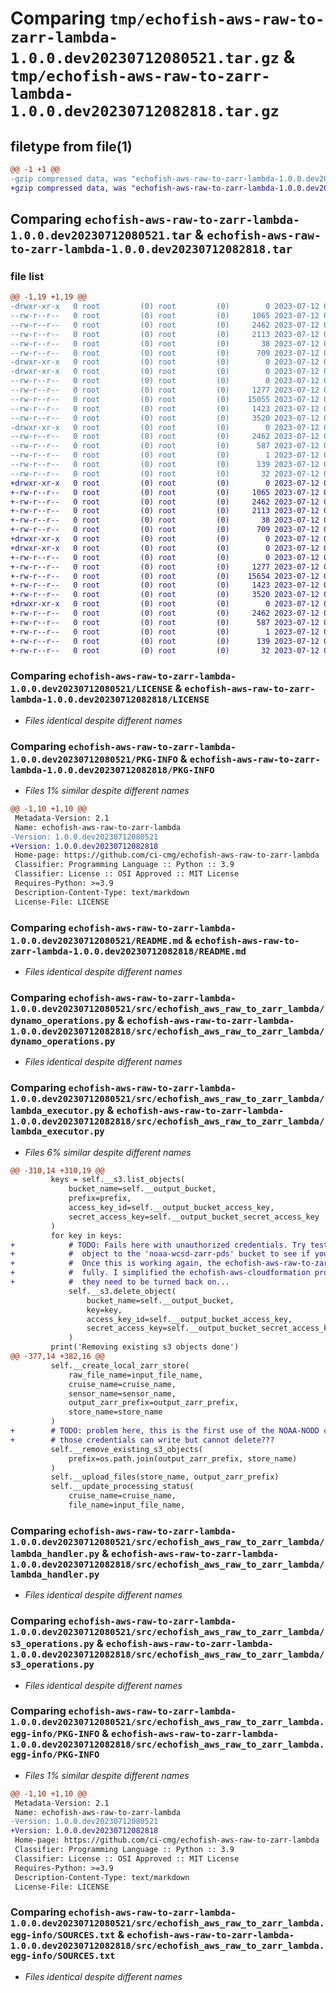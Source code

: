 # Comparing `tmp/echofish-aws-raw-to-zarr-lambda-1.0.0.dev20230712080521.tar.gz` & `tmp/echofish-aws-raw-to-zarr-lambda-1.0.0.dev20230712082818.tar.gz`

## filetype from file(1)

```diff
@@ -1 +1 @@
-gzip compressed data, was "echofish-aws-raw-to-zarr-lambda-1.0.0.dev20230712080521.tar", last modified: Wed Jul 12 08:06:26 2023, max compression
+gzip compressed data, was "echofish-aws-raw-to-zarr-lambda-1.0.0.dev20230712082818.tar", last modified: Wed Jul 12 08:29:19 2023, max compression
```

## Comparing `echofish-aws-raw-to-zarr-lambda-1.0.0.dev20230712080521.tar` & `echofish-aws-raw-to-zarr-lambda-1.0.0.dev20230712082818.tar`

### file list

```diff
@@ -1,19 +1,19 @@
-drwxr-xr-x   0 root         (0) root         (0)        0 2023-07-12 08:06:26.249400 echofish-aws-raw-to-zarr-lambda-1.0.0.dev20230712080521/
--rw-r--r--   0 root         (0) root         (0)     1065 2023-07-12 08:05:16.000000 echofish-aws-raw-to-zarr-lambda-1.0.0.dev20230712080521/LICENSE
--rw-r--r--   0 root         (0) root         (0)     2462 2023-07-12 08:06:26.249400 echofish-aws-raw-to-zarr-lambda-1.0.0.dev20230712080521/PKG-INFO
--rw-r--r--   0 root         (0) root         (0)     2113 2023-07-12 08:05:16.000000 echofish-aws-raw-to-zarr-lambda-1.0.0.dev20230712080521/README.md
--rw-r--r--   0 root         (0) root         (0)       38 2023-07-12 08:06:26.249400 echofish-aws-raw-to-zarr-lambda-1.0.0.dev20230712080521/setup.cfg
--rw-r--r--   0 root         (0) root         (0)      709 2023-07-12 08:06:21.000000 echofish-aws-raw-to-zarr-lambda-1.0.0.dev20230712080521/setup.py
-drwxr-xr-x   0 root         (0) root         (0)        0 2023-07-12 08:06:26.249400 echofish-aws-raw-to-zarr-lambda-1.0.0.dev20230712080521/src/
-drwxr-xr-x   0 root         (0) root         (0)        0 2023-07-12 08:06:26.249400 echofish-aws-raw-to-zarr-lambda-1.0.0.dev20230712080521/src/echofish_aws_raw_to_zarr_lambda/
--rw-r--r--   0 root         (0) root         (0)        0 2023-07-12 08:05:16.000000 echofish-aws-raw-to-zarr-lambda-1.0.0.dev20230712080521/src/echofish_aws_raw_to_zarr_lambda/__init__.py
--rw-r--r--   0 root         (0) root         (0)     1277 2023-07-12 08:05:16.000000 echofish-aws-raw-to-zarr-lambda-1.0.0.dev20230712080521/src/echofish_aws_raw_to_zarr_lambda/dynamo_operations.py
--rw-r--r--   0 root         (0) root         (0)    15055 2023-07-12 08:05:16.000000 echofish-aws-raw-to-zarr-lambda-1.0.0.dev20230712080521/src/echofish_aws_raw_to_zarr_lambda/lambda_executor.py
--rw-r--r--   0 root         (0) root         (0)     1423 2023-07-12 08:05:16.000000 echofish-aws-raw-to-zarr-lambda-1.0.0.dev20230712080521/src/echofish_aws_raw_to_zarr_lambda/lambda_handler.py
--rw-r--r--   0 root         (0) root         (0)     3520 2023-07-12 08:05:16.000000 echofish-aws-raw-to-zarr-lambda-1.0.0.dev20230712080521/src/echofish_aws_raw_to_zarr_lambda/s3_operations.py
-drwxr-xr-x   0 root         (0) root         (0)        0 2023-07-12 08:06:26.249400 echofish-aws-raw-to-zarr-lambda-1.0.0.dev20230712080521/src/echofish_aws_raw_to_zarr_lambda.egg-info/
--rw-r--r--   0 root         (0) root         (0)     2462 2023-07-12 08:06:26.000000 echofish-aws-raw-to-zarr-lambda-1.0.0.dev20230712080521/src/echofish_aws_raw_to_zarr_lambda.egg-info/PKG-INFO
--rw-r--r--   0 root         (0) root         (0)      587 2023-07-12 08:06:26.000000 echofish-aws-raw-to-zarr-lambda-1.0.0.dev20230712080521/src/echofish_aws_raw_to_zarr_lambda.egg-info/SOURCES.txt
--rw-r--r--   0 root         (0) root         (0)        1 2023-07-12 08:06:26.000000 echofish-aws-raw-to-zarr-lambda-1.0.0.dev20230712080521/src/echofish_aws_raw_to_zarr_lambda.egg-info/dependency_links.txt
--rw-r--r--   0 root         (0) root         (0)      139 2023-07-12 08:06:26.000000 echofish-aws-raw-to-zarr-lambda-1.0.0.dev20230712080521/src/echofish_aws_raw_to_zarr_lambda.egg-info/requires.txt
--rw-r--r--   0 root         (0) root         (0)       32 2023-07-12 08:06:26.000000 echofish-aws-raw-to-zarr-lambda-1.0.0.dev20230712080521/src/echofish_aws_raw_to_zarr_lambda.egg-info/top_level.txt
+drwxr-xr-x   0 root         (0) root         (0)        0 2023-07-12 08:29:19.294409 echofish-aws-raw-to-zarr-lambda-1.0.0.dev20230712082818/
+-rw-r--r--   0 root         (0) root         (0)     1065 2023-07-12 08:28:13.000000 echofish-aws-raw-to-zarr-lambda-1.0.0.dev20230712082818/LICENSE
+-rw-r--r--   0 root         (0) root         (0)     2462 2023-07-12 08:29:19.294409 echofish-aws-raw-to-zarr-lambda-1.0.0.dev20230712082818/PKG-INFO
+-rw-r--r--   0 root         (0) root         (0)     2113 2023-07-12 08:28:13.000000 echofish-aws-raw-to-zarr-lambda-1.0.0.dev20230712082818/README.md
+-rw-r--r--   0 root         (0) root         (0)       38 2023-07-12 08:29:19.294409 echofish-aws-raw-to-zarr-lambda-1.0.0.dev20230712082818/setup.cfg
+-rw-r--r--   0 root         (0) root         (0)      709 2023-07-12 08:29:14.000000 echofish-aws-raw-to-zarr-lambda-1.0.0.dev20230712082818/setup.py
+drwxr-xr-x   0 root         (0) root         (0)        0 2023-07-12 08:29:19.290409 echofish-aws-raw-to-zarr-lambda-1.0.0.dev20230712082818/src/
+drwxr-xr-x   0 root         (0) root         (0)        0 2023-07-12 08:29:19.290409 echofish-aws-raw-to-zarr-lambda-1.0.0.dev20230712082818/src/echofish_aws_raw_to_zarr_lambda/
+-rw-r--r--   0 root         (0) root         (0)        0 2023-07-12 08:28:13.000000 echofish-aws-raw-to-zarr-lambda-1.0.0.dev20230712082818/src/echofish_aws_raw_to_zarr_lambda/__init__.py
+-rw-r--r--   0 root         (0) root         (0)     1277 2023-07-12 08:28:13.000000 echofish-aws-raw-to-zarr-lambda-1.0.0.dev20230712082818/src/echofish_aws_raw_to_zarr_lambda/dynamo_operations.py
+-rw-r--r--   0 root         (0) root         (0)    15654 2023-07-12 08:28:13.000000 echofish-aws-raw-to-zarr-lambda-1.0.0.dev20230712082818/src/echofish_aws_raw_to_zarr_lambda/lambda_executor.py
+-rw-r--r--   0 root         (0) root         (0)     1423 2023-07-12 08:28:13.000000 echofish-aws-raw-to-zarr-lambda-1.0.0.dev20230712082818/src/echofish_aws_raw_to_zarr_lambda/lambda_handler.py
+-rw-r--r--   0 root         (0) root         (0)     3520 2023-07-12 08:28:13.000000 echofish-aws-raw-to-zarr-lambda-1.0.0.dev20230712082818/src/echofish_aws_raw_to_zarr_lambda/s3_operations.py
+drwxr-xr-x   0 root         (0) root         (0)        0 2023-07-12 08:29:19.294409 echofish-aws-raw-to-zarr-lambda-1.0.0.dev20230712082818/src/echofish_aws_raw_to_zarr_lambda.egg-info/
+-rw-r--r--   0 root         (0) root         (0)     2462 2023-07-12 08:29:19.000000 echofish-aws-raw-to-zarr-lambda-1.0.0.dev20230712082818/src/echofish_aws_raw_to_zarr_lambda.egg-info/PKG-INFO
+-rw-r--r--   0 root         (0) root         (0)      587 2023-07-12 08:29:19.000000 echofish-aws-raw-to-zarr-lambda-1.0.0.dev20230712082818/src/echofish_aws_raw_to_zarr_lambda.egg-info/SOURCES.txt
+-rw-r--r--   0 root         (0) root         (0)        1 2023-07-12 08:29:19.000000 echofish-aws-raw-to-zarr-lambda-1.0.0.dev20230712082818/src/echofish_aws_raw_to_zarr_lambda.egg-info/dependency_links.txt
+-rw-r--r--   0 root         (0) root         (0)      139 2023-07-12 08:29:19.000000 echofish-aws-raw-to-zarr-lambda-1.0.0.dev20230712082818/src/echofish_aws_raw_to_zarr_lambda.egg-info/requires.txt
+-rw-r--r--   0 root         (0) root         (0)       32 2023-07-12 08:29:19.000000 echofish-aws-raw-to-zarr-lambda-1.0.0.dev20230712082818/src/echofish_aws_raw_to_zarr_lambda.egg-info/top_level.txt
```

### Comparing `echofish-aws-raw-to-zarr-lambda-1.0.0.dev20230712080521/LICENSE` & `echofish-aws-raw-to-zarr-lambda-1.0.0.dev20230712082818/LICENSE`

 * *Files identical despite different names*

### Comparing `echofish-aws-raw-to-zarr-lambda-1.0.0.dev20230712080521/PKG-INFO` & `echofish-aws-raw-to-zarr-lambda-1.0.0.dev20230712082818/PKG-INFO`

 * *Files 1% similar despite different names*

```diff
@@ -1,10 +1,10 @@
 Metadata-Version: 2.1
 Name: echofish-aws-raw-to-zarr-lambda
-Version: 1.0.0.dev20230712080521
+Version: 1.0.0.dev20230712082818
 Home-page: https://github.com/ci-cmg/echofish-aws-raw-to-zarr-lambda
 Classifier: Programming Language :: Python :: 3.9
 Classifier: License :: OSI Approved :: MIT License
 Requires-Python: >=3.9
 Description-Content-Type: text/markdown
 License-File: LICENSE
```

### Comparing `echofish-aws-raw-to-zarr-lambda-1.0.0.dev20230712080521/README.md` & `echofish-aws-raw-to-zarr-lambda-1.0.0.dev20230712082818/README.md`

 * *Files identical despite different names*

### Comparing `echofish-aws-raw-to-zarr-lambda-1.0.0.dev20230712080521/src/echofish_aws_raw_to_zarr_lambda/dynamo_operations.py` & `echofish-aws-raw-to-zarr-lambda-1.0.0.dev20230712082818/src/echofish_aws_raw_to_zarr_lambda/dynamo_operations.py`

 * *Files identical despite different names*

### Comparing `echofish-aws-raw-to-zarr-lambda-1.0.0.dev20230712080521/src/echofish_aws_raw_to_zarr_lambda/lambda_executor.py` & `echofish-aws-raw-to-zarr-lambda-1.0.0.dev20230712082818/src/echofish_aws_raw_to_zarr_lambda/lambda_executor.py`

 * *Files 6% similar despite different names*

```diff
@@ -310,14 +310,19 @@
         keys = self.__s3.list_objects(
             bucket_name=self.__output_bucket,
             prefix=prefix,
             access_key_id=self.__output_bucket_access_key,
             secret_access_key=self.__output_bucket_secret_access_key
         )
         for key in keys:
+            # TODO: Fails here with unauthorized credentials. Try testing writing and deleting
+            #  object to the 'noaa-wcsd-zarr-pds' bucket to see if you have the same problem.
+            #  Once this is working again, the echofish-aws-raw-to-zarr-lambda should be working
+            #  fully. I simplified the echofish-aws-cloudformation project by turning off some features
+            #  they need to be turned back on...
             self.__s3.delete_object(
                 bucket_name=self.__output_bucket,
                 key=key,
                 access_key_id=self.__output_bucket_access_key,
                 secret_access_key=self.__output_bucket_secret_access_key
             )
         print('Removing existing s3 objects done')
@@ -377,14 +382,16 @@
         self.__create_local_zarr_store(
             raw_file_name=input_file_name,
             cruise_name=cruise_name,
             sensor_name=sensor_name,
             output_zarr_prefix=output_zarr_prefix,
             store_name=store_name
         )
+        # TODO: problem here, this is the first use of the NOAA-NODD credentials and for some reason
+        # those credentials can write but cannot delete???
         self.__remove_existing_s3_objects(
             prefix=os.path.join(output_zarr_prefix, store_name)
         )
         self.__upload_files(store_name, output_zarr_prefix)
         self.__update_processing_status(
             cruise_name=cruise_name,
             file_name=input_file_name,
```

### Comparing `echofish-aws-raw-to-zarr-lambda-1.0.0.dev20230712080521/src/echofish_aws_raw_to_zarr_lambda/lambda_handler.py` & `echofish-aws-raw-to-zarr-lambda-1.0.0.dev20230712082818/src/echofish_aws_raw_to_zarr_lambda/lambda_handler.py`

 * *Files identical despite different names*

### Comparing `echofish-aws-raw-to-zarr-lambda-1.0.0.dev20230712080521/src/echofish_aws_raw_to_zarr_lambda/s3_operations.py` & `echofish-aws-raw-to-zarr-lambda-1.0.0.dev20230712082818/src/echofish_aws_raw_to_zarr_lambda/s3_operations.py`

 * *Files identical despite different names*

### Comparing `echofish-aws-raw-to-zarr-lambda-1.0.0.dev20230712080521/src/echofish_aws_raw_to_zarr_lambda.egg-info/PKG-INFO` & `echofish-aws-raw-to-zarr-lambda-1.0.0.dev20230712082818/src/echofish_aws_raw_to_zarr_lambda.egg-info/PKG-INFO`

 * *Files 1% similar despite different names*

```diff
@@ -1,10 +1,10 @@
 Metadata-Version: 2.1
 Name: echofish-aws-raw-to-zarr-lambda
-Version: 1.0.0.dev20230712080521
+Version: 1.0.0.dev20230712082818
 Home-page: https://github.com/ci-cmg/echofish-aws-raw-to-zarr-lambda
 Classifier: Programming Language :: Python :: 3.9
 Classifier: License :: OSI Approved :: MIT License
 Requires-Python: >=3.9
 Description-Content-Type: text/markdown
 License-File: LICENSE
```

### Comparing `echofish-aws-raw-to-zarr-lambda-1.0.0.dev20230712080521/src/echofish_aws_raw_to_zarr_lambda.egg-info/SOURCES.txt` & `echofish-aws-raw-to-zarr-lambda-1.0.0.dev20230712082818/src/echofish_aws_raw_to_zarr_lambda.egg-info/SOURCES.txt`

 * *Files identical despite different names*

